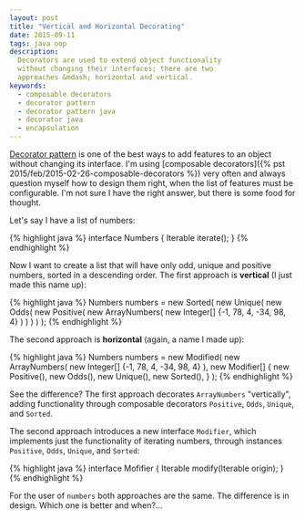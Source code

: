 ```yaml
---
layout: post
title: "Vertical and Horizontal Decorating"
date: 2015-09-11
tags: java oop
description:
  Decorators are used to extend object functionality
  without changing their interfaces; there are two
  approaches &mdash; horizontal and vertical.
keywords:
  - composable decorators
  - decorator pattern
  - decorator pattern java
  - decorator java
  - encapsulation
---
```


[Decorator pattern](http://en.wikipedia.org/wiki/Decorator_pattern)
is one of the best ways to add features to an object
without changing its interface. I'm using
[composable decorators]({% pst 2015/feb/2015-02-26-composable-decorators %})
very often and always question myself how to design them right,
when the list of features must be configurable.
I'm not sure I have the right answer, but there is
some food for thought.

<!--more-->

Let's say I have a list of numbers:

{% highlight java %}
interface Numbers {
  Iterable<Integer> iterate();
}
{% endhighlight %}

Now I want to create a list that will have only odd, unique and positive numbers,
sorted in a descending order. The first approach is **vertical**
(I just made this name up):

{% highlight java %}
Numbers numbers = new Sorted(
  new Unique(
    new Odds(
      new Positive(
        new ArrayNumbers(
          new Integer[] {-1, 78, 4, -34, 98, 4}
        )
      )
    )
  )
);
{% endhighlight %}

The second approach is **horizontal** (again, a name I made up):

{% highlight java %}
Numbers numbers = new Modified(
  new ArrayNumbers(
    new Integer[] {-1, 78, 4, -34, 98, 4}
  ),
  new Modifier[] {
    new Positive(),
    new Odds(),
    new Unique(),
    new Sorted(),
  }
);
{% endhighlight %}

See the difference? The first approach decorates `ArrayNumbers` "vertically",
adding functionality through composable decorators `Positive`, `Odds`,
`Unique`, and `Sorted`.

The second approach introduces a new interface `Modifier`, which implements
just the functionality of iterating numbers, through instances
`Positive`, `Odds`, `Unique`, and `Sorted`:

{% highlight java %}
interface Mofifier {
  Iterable<Integer> modify(Iterable<Integer> origin);
}
{% endhighlight %}

For the user of `numbers` both approaches are the same. The difference is
in design. Which one is better and when?...

